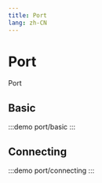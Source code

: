 ```yaml
---
title: Port
lang: zh-CN
---
```


# Port

Port

## Basic

:::demo
port/basic
:::

## Connecting

:::demo
port/connecting
:::
